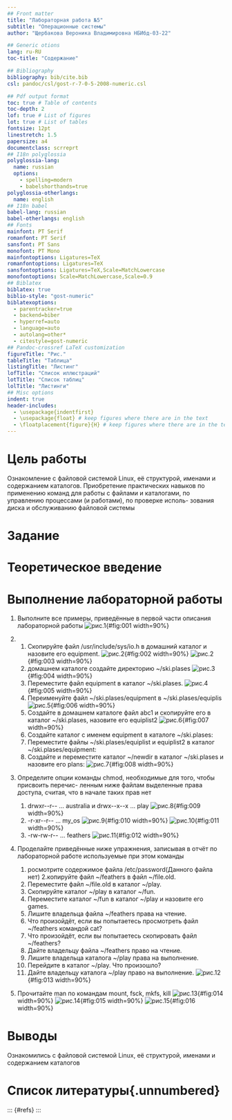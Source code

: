 ```yaml
---
## Front matter
title: "Лабораторная работа №5"
subtitle: "Операционные системы"
author: "Щербакова Вероника Владимировна НБИбд-03-22"

## Generic otions
lang: ru-RU
toc-title: "Содержание"

## Bibliography
bibliography: bib/cite.bib
csl: pandoc/csl/gost-r-7-0-5-2008-numeric.csl

## Pdf output format
toc: true # Table of contents
toc-depth: 2
lof: true # List of figures
lot: true # List of tables
fontsize: 12pt
linestretch: 1.5
papersize: a4
documentclass: scrreprt
## I18n polyglossia
polyglossia-lang:
  name: russian
  options:
	- spelling=modern
	- babelshorthands=true
polyglossia-otherlangs:
  name: english
## I18n babel
babel-lang: russian
babel-otherlangs: english
## Fonts
mainfont: PT Serif
romanfont: PT Serif
sansfont: PT Sans
monofont: PT Mono
mainfontoptions: Ligatures=TeX
romanfontoptions: Ligatures=TeX
sansfontoptions: Ligatures=TeX,Scale=MatchLowercase
monofontoptions: Scale=MatchLowercase,Scale=0.9
## Biblatex
biblatex: true
biblio-style: "gost-numeric"
biblatexoptions:
  - parentracker=true
  - backend=biber
  - hyperref=auto
  - language=auto
  - autolang=other*
  - citestyle=gost-numeric
## Pandoc-crossref LaTeX customization
figureTitle: "Рис."
tableTitle: "Таблица"
listingTitle: "Листинг"
lofTitle: "Список иллюстраций"
lotTitle: "Список таблиц"
lolTitle: "Листинги"
## Misc options
indent: true
header-includes:
  - \usepackage{indentfirst}
  - \usepackage{float} # keep figures where there are in the text
  - \floatplacement{figure}{H} # keep figures where there are in the text
---
```


# Цель работы
Ознакомление с файловой системой Linux, её структурой, именами и содержанием
каталогов. Приобретение практических навыков по применению команд для работы
с файлами и каталогами, по управлению процессами (и работами), по проверке исполь-
зования диска и обслуживанию файловой системы


# Задание
# Теоретическое введение
# Выполнение лабораторной работы

1. Выполните все примеры, приведённые в первой части описания лабораторной работы
![рис.1 ](image/5_1_пример.png){#fig:001 width=90%}

2.   1. Скопируйте файл /usr/include/sys/io.h в домашний каталог и назовите его equipment. 
     ![рис.2 ](image/5_2_1.png){#fig:002 width=90%}
     ![рис.2](image/5_2_1_перемещение.png){#fig:003 width=90%}
     2.  домашнем каталоге создайте директорию ~/ski.plases
     ![рис.3](image/5_2_2.png){#fig:004 width=90%}
     3. Переместите файл equipment в каталог ~/ski.plases.
     ![рис.4](image/5_2_3.png){#fig:005 width=90%}
     4. Переименуйте файл ~/ski.plases/equipment в ~/ski.plases/equiplis
     ![рис.5](image/5_2_4.png){#fig:006 width=90%}  
     5. Создайте в домашнем каталоге файл abc1 и скопируйте его в каталог ~/ski.plases, назовите его equiplist2
     ![рис.6](image/5_2_5.png){#fig:007 width=90%}
     6. Создайте каталог с именем equipment в каталоге ~/ski.plases:
     7. Переместите файлы ~/ski.plases/equiplist и equiplist2 в каталог ~/ski.plases/equipment:
     8. Создайте и переместите каталог ~/newdir в каталог ~/ski.plases и назовите его plans:
     ![рис.7](image/5_2_6-8.png){#fig:008 width=90%}
      
3. Определите опции команды chmod, необходимые для того, чтобы присвоить перечис-
ленным ниже файлам выделенные права доступа, считая, что в начале таких прав
нет
    1. drwxr--r-- ... australia и drwx--x--x ... play
    ![рис.8](image/5_3_1.png){#fig:009 width=90%}
    2. -r-xr--r-- ... my_os
    ![рис.9](image/5_3_3.png){#fig:010 width=90%}
    ![рис.10](image/5_3_31.png){#fig:011 width=90%}
    3. -rw-rw-r-- ... feathers
    ![рис.11](image/5_3_4.png){#fig:012 width=90%}
      
4. Проделайте приведённые ниже упражнения, записывая в отчёт по лабораторной работе используемые при этом команды
      1. росмотрите содержимое файла /etc/password(Данного файла нет)
      2.копируйте файл ~/feathers в файл ~/file.old.
      3. Переместите файл ~/file.old в каталог ~/play.
      4. Скопируйте каталог ~/play в каталог ~/fun.
      5. Переместите каталог ~/fun в каталог ~/play и назовите его games.
      6. Лишите владельца файла ~/feathers права на чтение.
      7. Что произойдёт, если вы попытаетесь просмотреть файл ~/feathers командой cat?
      8. Что произойдёт, если вы попытаетесь скопировать файл ~/feathers?
      9. Дайте владельцу файла ~/feathers право на чтение.
      10. Лишите владельца каталога ~/play права на выполнение.
      11. Перейдите в каталог ~/play. Что произошло?
      12. Дайте владельцу каталога ~/play право на выполнение.
      ![рис.12](image/5_4_2-12.png){#fig:013 width=90%}
5. Прочитайте man по командам mount, fsck, mkfs, kill
![рис.13](image/5_5_1.png){#fig:014 width=90%}
![рис.14](image/5_5_2.png){#fig:015 width=90%}
![рис.15](image/5_5_3.png){#fig:016 width=90%}
      

# Выводы

Ознакомились с файловой системой Linux, её структурой, именами и содержанием
каталогов

# Список литературы{.unnumbered}

::: {#refs}
:::
